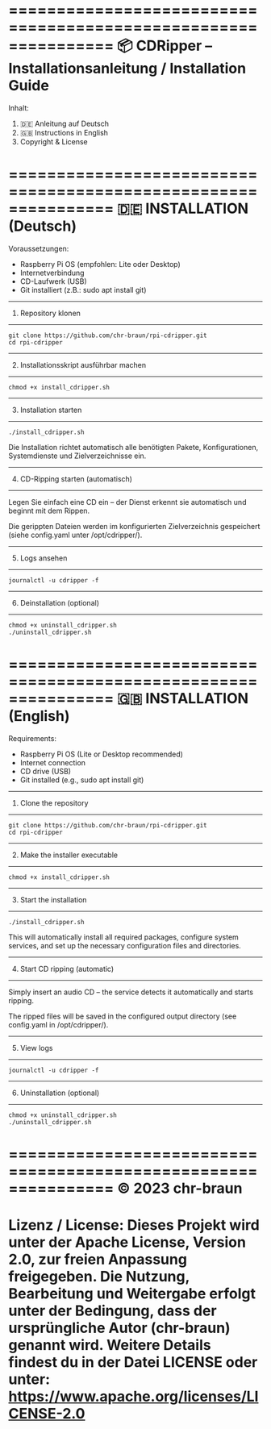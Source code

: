 ===============================================================
📦 CDRipper – Installationsanleitung / Installation Guide
===============================================================

Inhalt:
1. 🇩🇪 Anleitung auf Deutsch
2. 🇬🇧 Instructions in English
3. Copyright & License

===============================================================
🇩🇪 INSTALLATION (Deutsch)
===============================================================

Voraussetzungen:
- Raspberry Pi OS (empfohlen: Lite oder Desktop)
- Internetverbindung
- CD-Laufwerk (USB)
- Git installiert (z.B.: sudo apt install git)

---------------------------------------------------------------
1. Repository klonen
---------------------------------------------------------------

    git clone https://github.com/chr-braun/rpi-cdripper.git
    cd rpi-cdripper

---------------------------------------------------------------
2. Installationsskript ausführbar machen
---------------------------------------------------------------

    chmod +x install_cdripper.sh

---------------------------------------------------------------
3. Installation starten
---------------------------------------------------------------

    ./install_cdripper.sh

Die Installation richtet automatisch alle benötigten Pakete,
Konfigurationen, Systemdienste und Zielverzeichnisse ein.

---------------------------------------------------------------
4. CD-Ripping starten (automatisch)
---------------------------------------------------------------

Legen Sie einfach eine CD ein – der Dienst erkennt sie automatisch
und beginnt mit dem Rippen.

Die gerippten Dateien werden im konfigurierten Zielverzeichnis
gespeichert (siehe config.yaml unter /opt/cdripper/).

---------------------------------------------------------------
5. Logs ansehen
---------------------------------------------------------------

    journalctl -u cdripper -f

---------------------------------------------------------------
6. Deinstallation (optional)
---------------------------------------------------------------

    chmod +x uninstall_cdripper.sh
    ./uninstall_cdripper.sh

===============================================================
🇬🇧 INSTALLATION (English)
===============================================================

Requirements:
- Raspberry Pi OS (Lite or Desktop recommended)
- Internet connection
- CD drive (USB)
- Git installed (e.g., sudo apt install git)

---------------------------------------------------------------
1. Clone the repository
---------------------------------------------------------------

    git clone https://github.com/chr-braun/rpi-cdripper.git
    cd rpi-cdripper

---------------------------------------------------------------
2. Make the installer executable
---------------------------------------------------------------

    chmod +x install_cdripper.sh

---------------------------------------------------------------
3. Start the installation
---------------------------------------------------------------

    ./install_cdripper.sh

This will automatically install all required packages,
configure system services, and set up the necessary configuration files 
and directories.

---------------------------------------------------------------
4. Start CD ripping (automatic)
---------------------------------------------------------------

Simply insert an audio CD – the service detects it automatically
and starts ripping.

The ripped files will be saved in the configured output directory
(see config.yaml in /opt/cdripper/).

---------------------------------------------------------------
5. View logs
---------------------------------------------------------------

    journalctl -u cdripper -f

---------------------------------------------------------------
6. Uninstallation (optional)
---------------------------------------------------------------

    chmod +x uninstall_cdripper.sh
    ./uninstall_cdripper.sh

===============================================================
© 2023 chr-braun
===============================================================
Lizenz / License:
Dieses Projekt wird unter der Apache License, Version 2.0, zur freien Anpassung freigegeben.
Die Nutzung, Bearbeitung und Weitergabe erfolgt unter der Bedingung, dass der ursprüngliche Autor (chr-braun) genannt wird.
Weitere Details findest du in der Datei LICENSE oder unter:
https://www.apache.org/licenses/LICENSE-2.0
===============================================================
